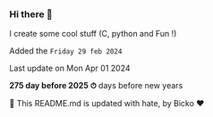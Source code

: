### Hi there 👋

I create some cool stuff (C, python and Fun !)

Added the `Friday 29 feb 2024`

Last update on Mon Apr 01 2024

**275 day before 2025 ⏱** days before new years

🤖 This README.md is updated with hate, by Bicko ❤️

